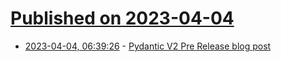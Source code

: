 # [Published on 2023-04-04](index.md)

* [2023-04-04, 06:39:26](https://lobste.rs/s/yaddnv/pydantic_v2_pre_release_blog_post) - [Pydantic V2 Pre Release blog post](https://docs.pydantic.dev/blog/pydantic-v2-alpha/)
